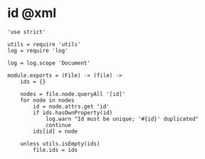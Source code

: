 id @xml
=======

	'use strict'

	utils = require 'utils'
	log = require 'log'

	log = log.scope 'Document'

	module.exports = (File) -> (file) ->
		ids = {}

		nodes = file.node.queryAll '[id]'
		for node in nodes
			id = node.attrs.get 'id'
			if ids.hasOwnProperty(id)
				log.warn "Id must be unique; '#{id}' duplicated"
				continue
			ids[id] = node

		unless utils.isEmpty(ids)
			file.ids = ids
